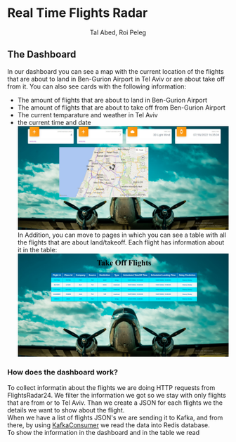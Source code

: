 # Real Time Flights Radar
<p align="center">
    Tal Abed, Roi Peleg
</p>

## The Dashboard
In our dashboard you can see a map with the current location of the flights that are about to land in Ben-Gurion Airport in Tel Aviv or are about take off from it. You can also see cards with the following information:
- The amount of flights that are about to land in Ben-Gurion Airport
- The amount of flights that are about to take off from Ben-Gurion Airport
- The current temparature and weather in Tel Aviv
- the current time and date
![](Images/dashboard_Image.jpeg)
In Addition, you can move to pages in which you can see a table with all the flights that are about land/takeoff. Each flight has information about it in the table:
![](Images/Table_Image.jpeg)
### How does the dashboard work?
To collect informatin about the flights we are doing HTTP requests from FlightsRadar24. We filter the information we got so we stay with only flights that are from or to Tel Aviv. Than we create a JSON for each flights we the details we want to show about the flight.<br />
When we have a list of flights JSON's we are sending it to Kafka, and from there, by using [KafkaConsumer](https://github.com/RoiPeleg/TLV-Flights-Predictions/blob/main/Dashboard_Server/Model/kafkaConsumer.js) we read the data into Redis database.<br />
To show the information in the dashboard and in the table we read
